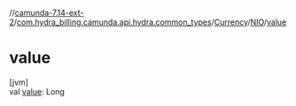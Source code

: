 //[camunda-7.14-ext-2](../../../../index.md)/[com.hydra_billing.camunda.api.hydra.common_types](../../index.md)/[Currency](../index.md)/[NIO](index.md)/[value](value.md)

# value

[jvm]\
val [value](value.md): Long
